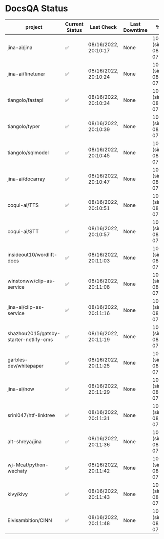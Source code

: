 # DocsQA Status

|               project                |Current Status|     Last Check     |Last Downtime|              % Uptime              |
|--------------------------------------|--------------|--------------------|-------------|------------------------------------|
|jina-ai/jina                          |✅            |08/16/2022, 20:10:17|None         |100.000 (since 08/15/2022, 07:09:42)|
|jina-ai/finetuner                     |✅            |08/16/2022, 20:10:24|None         |100.000 (since 08/15/2022, 07:09:42)|
|tiangolo/fastapi                      |✅            |08/16/2022, 20:10:34|None         |100.000 (since 08/15/2022, 07:09:42)|
|tiangolo/typer                        |✅            |08/16/2022, 20:10:39|None         |100.000 (since 08/15/2022, 07:09:42)|
|tiangolo/sqlmodel                     |✅            |08/16/2022, 20:10:45|None         |100.000 (since 08/15/2022, 07:09:42)|
|jina-ai/docarray                      |✅            |08/16/2022, 20:10:47|None         |100.000 (since 08/15/2022, 07:09:42)|
|coqui-ai/TTS                          |✅            |08/16/2022, 20:10:51|None         |100.000 (since 08/15/2022, 07:09:42)|
|coqui-ai/STT                          |✅            |08/16/2022, 20:10:57|None         |100.000 (since 08/15/2022, 07:09:42)|
|insideout10/wordlift-docs             |✅            |08/16/2022, 20:11:03|None         |100.000 (since 08/15/2022, 07:09:42)|
|winstonww/clip-as-service             |✅            |08/16/2022, 20:11:08|None         |100.000 (since 08/15/2022, 07:09:42)|
|jina-ai/clip-as-service               |✅            |08/16/2022, 20:11:16|None         |100.000 (since 08/15/2022, 07:09:42)|
|shazhou2015/gatsby-starter-netlify-cms|✅            |08/16/2022, 20:11:19|None         |100.000 (since 08/15/2022, 07:09:42)|
|garbles-dev/whitepaper                |✅            |08/16/2022, 20:11:25|None         |100.000 (since 08/15/2022, 07:09:42)|
|jina-ai/now                           |✅            |08/16/2022, 20:11:29|None         |100.000 (since 08/15/2022, 07:09:42)|
|srini047/htf-linktree                 |✅            |08/16/2022, 20:11:31|None         |100.000 (since 08/15/2022, 07:09:42)|
|alt-shreya/jina                       |✅            |08/16/2022, 20:11:36|None         |100.000 (since 08/15/2022, 07:09:42)|
|wj-Mcat/python-wechaty                |✅            |08/16/2022, 20:11:42|None         |100.000 (since 08/15/2022, 07:09:42)|
|kivy/kivy                             |✅            |08/16/2022, 20:11:43|None         |100.000 (since 08/15/2022, 07:09:42)|
|Elvisambition/CINN                    |✅            |08/16/2022, 20:11:48|None         |100.000 (since 08/15/2022, 07:09:42)|
